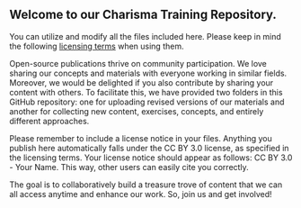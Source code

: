 ## Welcome to our Charisma Training Repository.

You can utilize and modify all the files included here. Please keep in mind the following [licensing terms](https://github.com/KernTrafo/Leadership/blob/main/LICENCE.md) when using them.

Open-source publications thrive on community participation. We love sharing our concepts and materials with everyone working in similar fields. Moreover, we would be delighted if you also contribute by sharing your content with others. To facilitate this, we have provided two folders in this GitHub repository: one for uploading revised versions of our materials and another for collecting new content, exercises, concepts, and entirely different approaches.

Please remember to include a license notice in your files. Anything you publish here automatically falls under the CC BY 3.0 license, as specified in the licensing terms. Your license notice should appear as follows: CC BY 3.0 - Your Name. This way, other users can easily cite you correctly.

The goal is to collaboratively build a treasure trove of content that we can all access anytime and enhance our work. So, join us and get involved!
